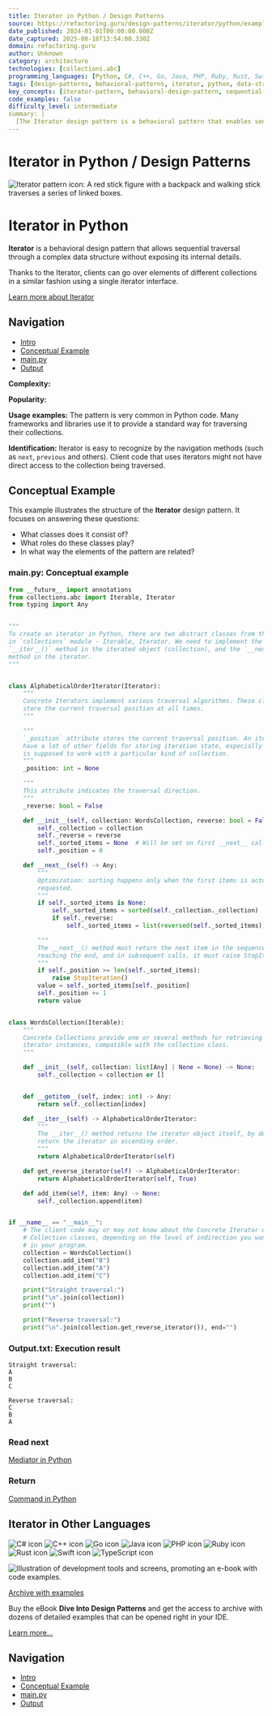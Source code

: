 ```yaml
---
title: Iterator in Python / Design Patterns
source: https://refactoring.guru/design-patterns/iterator/python/example#lang-features
date_published: 2024-01-01T00:00:00.000Z
date_captured: 2025-08-18T13:54:00.330Z
domain: refactoring.guru
author: Unknown
category: architecture
technologies: [collections.abc]
programming_languages: [Python, C#, C++, Go, Java, PHP, Ruby, Rust, Swift, TypeScript]
tags: [design-patterns, behavioral-patterns, iterator, python, data-structures, collections, traversal, object-oriented-programming]
key_concepts: [iterator-pattern, behavioral-design-pattern, sequential-traversal, iterable-interface, collection-interface, __iter__ method, __next__ method, StopIteration exception]
code_examples: false
difficulty_level: intermediate
summary: |
  [The Iterator design pattern is a behavioral pattern that enables sequential traversal through complex data structures without exposing their internal details. This article explains the Iterator pattern in Python, demonstrating how clients can iterate over different collections uniformly using a single interface. It provides a conceptual example with Python code, illustrating the roles of Concrete Iterators and Concrete Collections, and how they implement the `__iter__` and `__next__` methods. The example showcases both straight and reverse traversal of a custom collection of words. The article also briefly mentions the pattern's applicability in other programming languages.]
---
```

# Iterator in Python / Design Patterns

![Iterator pattern icon: A red stick figure with a backpack and walking stick traverses a series of linked boxes.](/images/patterns/cards/iterator-mini.png)

# **Iterator** in Python

**Iterator** is a behavioral design pattern that allows sequential traversal through a complex data structure without exposing its internal details.

Thanks to the Iterator, clients can go over elements of different collections in a similar fashion using a single iterator interface.

[Learn more about Iterator](/design-patterns/iterator)

## Navigation

*   [Intro](#)
*   [Conceptual Example](#example-0)
*   [main.py](#example-0--main-py)
*   [Output](#example-0--Output-txt)

**Complexity:**

**Popularity:**

**Usage examples:** The pattern is very common in Python code. Many frameworks and libraries use it to provide a standard way for traversing their collections.

**Identification:** Iterator is easy to recognize by the navigation methods (such as `next`, `previous` and others). Client code that uses iterators might not have direct access to the collection being traversed.

## Conceptual Example

This example illustrates the structure of the **Iterator** design pattern. It focuses on answering these questions:

*   What classes does it consist of?
*   What roles do these classes play?
*   In what way the elements of the pattern are related?

### **main.py:** Conceptual example

```python
from __future__ import annotations
from collections.abc import Iterable, Iterator
from typing import Any


"""
To create an iterator in Python, there are two abstract classes from the built-
in `collections` module - Iterable, Iterator. We need to implement the
`__iter__()` method in the iterated object (collection), and the `__next__ ()`
method in the iterator.
"""


class AlphabeticalOrderIterator(Iterator):
    """
    Concrete Iterators implement various traversal algorithms. These classes
    store the current traversal position at all times.
    """

    """
    `_position` attribute stores the current traversal position. An iterator may
    have a lot of other fields for storing iteration state, especially when it
    is supposed to work with a particular kind of collection.
    """
    _position: int = None

    """
    This attribute indicates the traversal direction.
    """
    _reverse: bool = False

    def __init__(self, collection: WordsCollection, reverse: bool = False) -> None:
        self._collection = collection
        self._reverse = reverse
        self._sorted_items = None  # Will be set on first __next__ call
        self._position = 0

    def __next__(self) -> Any:
        """
        Optimization: sorting happens only when the first items is actually
        requested.
        """
        if self._sorted_items is None:
            self._sorted_items = sorted(self._collection._collection)
            if self._reverse:
                self._sorted_items = list(reversed(self._sorted_items))

        """
        The __next__() method must return the next item in the sequence. On
        reaching the end, and in subsequent calls, it must raise StopIteration.
        """
        if self._position >= len(self._sorted_items):
            raise StopIteration()
        value = self._sorted_items[self._position]
        self._position += 1
        return value


class WordsCollection(Iterable):
    """
    Concrete Collections provide one or several methods for retrieving fresh
    iterator instances, compatible with the collection class.
    """

    def __init__(self, collection: list[Any] | None = None) -> None:
        self._collection = collection or []


    def __getitem__(self, index: int) -> Any:
        return self._collection[index]

    def __iter__(self) -> AlphabeticalOrderIterator:
        """
        The __iter__() method returns the iterator object itself, by default we
        return the iterator in ascending order.
        """
        return AlphabeticalOrderIterator(self)

    def get_reverse_iterator(self) -> AlphabeticalOrderIterator:
        return AlphabeticalOrderIterator(self, True)

    def add_item(self, item: Any) -> None:
        self._collection.append(item)


if __name__ == "__main__":
    # The client code may or may not know about the Concrete Iterator or
    # Collection classes, depending on the level of indirection you want to keep
    # in your program.
    collection = WordsCollection()
    collection.add_item("B")
    collection.add_item("A")
    collection.add_item("C")

    print("Straight traversal:")
    print("\n".join(collection))
    print("")

    print("Reverse traversal:")
    print("\n".join(collection.get_reverse_iterator()), end="")
```

### **Output.txt:** Execution result

```text
Straight traversal:
A
B
C

Reverse traversal:
C
B
A
```

### Read next

[Mediator in Python](/design-patterns/mediator/python/example)

### Return

[Command in Python](/design-patterns/command/python/example)

## **Iterator** in Other Languages

![C# icon](/images/patterns/icons/csharp.svg) ![C++ icon](/images/patterns/icons/cpp.svg) ![Go icon](/images/patterns/icons/go.svg) ![Java icon](/images/patterns/icons/java.svg) ![PHP icon](/images/patterns/icons/php.svg) ![Ruby icon](/images/patterns/icons/ruby.svg) ![Rust icon](/images/patterns/icons/rust.svg) ![Swift icon](/images/patterns/icons/swift.svg) ![TypeScript icon](/images/patterns/icons/typescript.svg)

![Illustration of development tools and screens, promoting an e-book with code examples.](/images/patterns/banners/examples-ide.png)

[Archive with examples](/design-patterns/book)

Buy the eBook **Dive Into Design Patterns** and get the access to archive with dozens of detailed examples that can be opened right in your IDE.

[Learn more…](/design-patterns/book)

## Navigation

*   [Intro](#)
*   [Conceptual Example](#example-0)
*   [main.py](#example-0--main-py)
*   [Output](#example-0--Output-txt)